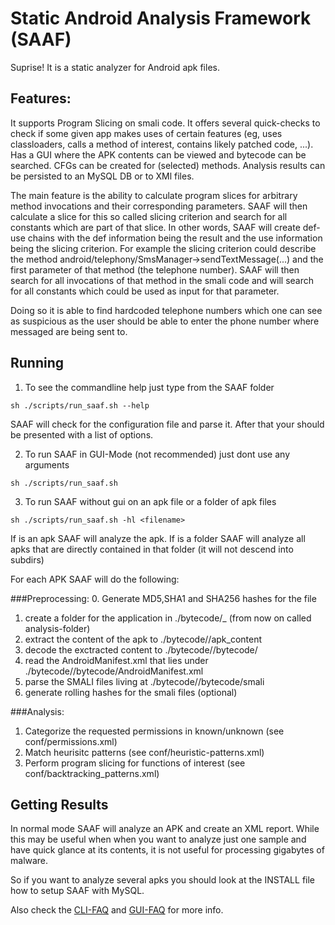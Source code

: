 # Static Android Analysis Framework (SAAF)

Suprise! It is a static analyzer for Android apk files.

## Features:

It supports Program Slicing on smali code.
It offers several quick-checks to check if some given app makes uses of certain features (eg, uses classloaders, calls a method of interest, contains likely patched code, ...).
Has a GUI where the APK contents can be viewed and bytecode can be searched.
CFGs can be created for (selected) methods.
Analysis results can be persisted to an MySQL DB or to XMl files.

The main feature is the ability to calculate program slices for arbitrary method invocations and their corresponding parameters. 
SAAF will then calculate a slice for this so called slicing criterion and search for all constants which are part of that slice. 
In other words, SAAF will create def-use chains with the def information being the result and the use information being the slicing criterion.
For example the slicing criterion could describe the method android/telephony/SmsManager->sendTextMessage(...) and the first parameter 
of that method (the telephone number). SAAF will then search for all invocations of that method in the smali code and will search for all constants 
which could be used as input for that parameter. 

Doing so it is able to find hardcoded telephone numbers which one can see as suspicious as the user should be able to enter the phone number where 
messaged are being sent to.

## Running ##

1. To see the commandline help just type from the SAAF folder
```
sh ./scripts/run_saaf.sh --help
```
SAAF will check for the configuration file and parse it. After that your should be presented with a list of options.


2. To run SAAF in GUI-Mode (not recommended) just dont use any arguments
```
sh ./scripts/run_saaf.sh 
```
3. To run SAAF without gui on an apk file or a folder of apk files
```
sh ./scripts/run_saaf.sh -hl <filename>
```
If <filename> is an apk SAAF will analyze the apk.
If <filename> is a folder SAAF will analyze all apks that are directly contained in that folder (it will not descend into subdirs)

For each APK SAAF will do the following:

###Preprocessing:
0. Generate MD5,SHA1 and SHA256 hashes for the file
1. create a folder for the application in ./bytecode/<nameofapk>_<hashofapk> (from now on called analysis-folder)
2. extract the content of the apk to ./bytecode/<analysis-folder>/apk_content
3. decode the exctracted content to ./bytecode/<analysis-folder>/bytecode/
4. read the AndroidManifest.xml that lies under ./bytecode/<analysis-folder>/bytecode/AndroidManifest.xml
5. parse the SMALI files living at ./bytecode/<analysis-folder>/bytecode/smali
6. generate rolling hashes for the smali files (optional)

###Analysis:
1. Categorize the requested permissions in known/unknown (see conf/permissions.xml)
2. Match heurisitc patterns (see conf/heuristic-patterns.xml)
3. Perform program slicing for functions of interest (see conf/backtracking_patterns.xml)

## Getting Results ##
In normal mode SAAF will analyze an APK and create an XML report.
While this may be useful when when you want to analyze just one sample and have quick glance at its contents,
it is not useful for processing gigabytes of malware.

So if you want to analyze several apks you should look at the INSTALL file how to setup SAAF with MySQL.

Also check the [CLI-FAQ](doc/FAQ-CLI.txt) and [GUI-FAQ](doc/FAQ-GUI.txt) for more info.



